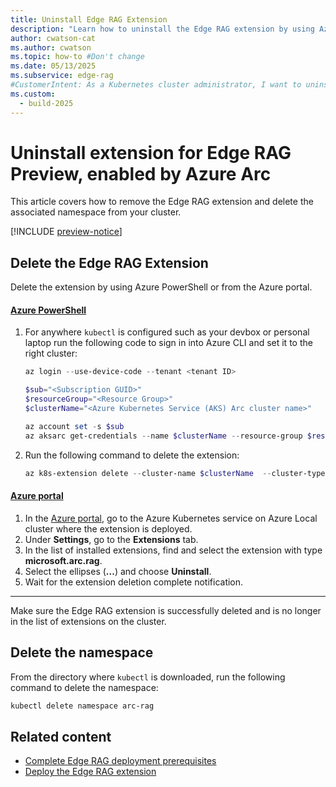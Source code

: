 ```yaml
---
title: Uninstall Edge RAG Extension
description: "Learn how to uninstall the Edge RAG extension by using Azure PowerShell or the Azure portal and remove the associated namespace step by step."
author: cwatson-cat
ms.author: cwatson
ms.topic: how-to #Don't change
ms.date: 05/13/2025
ms.subservice: edge-rag
#CustomerIntent: As a Kubernetes cluster administrator, I want to uninstall the Edge RAG extension so that I can remove the extension and clean up the associated namespace from my cluster.
ms.custom:
  - build-2025
---
```


# Uninstall extension for Edge RAG Preview, enabled by Azure Arc

This article covers how to remove the Edge RAG extension and delete the associated namespace from your cluster.

[!INCLUDE [preview-notice](includes/preview-notice.md)]

## Delete the Edge RAG Extension

Delete the extension by using Azure PowerShell or from the Azure portal.

#### [Azure PowerShell](#tab/azure-powershell)


1. For anywhere `kubectl` is configured such as your devbox or personal laptop run the following code to sign in into Azure CLI and set it to the right cluster:

    ```powershell
    az login --use-device-code --tenant <tenant ID>
    
    $sub="<Subscription GUID>"
    $resourceGroup="<Resource Group>"
    $clusterName="<Azure Kubernetes Service (AKS) Arc cluster name>"
    
    az account set -s $sub
    az aksarc get-credentials --name $clusterName --resource-group $resourceGroup --admin --only-show-errors
    ```
1. Run the following command to delete the extension:

    ```powershell
    az k8s-extension delete --cluster-name $clusterName  --cluster-type connectedClusters--resource-group $resourceGroup --name $localextname --debug --yes
    ```
    
#### [Azure portal](#tab/azure-portal)

1. In the [Azure portal](https://portal.azure.com/), go to the Azure Kubernetes service on Azure Local cluster where the extension is deployed.
1. Under **Settings**, go to the **Extensions** tab.
1. In the list of installed extensions, find and select the extension with type **microsoft.arc.rag**.
1. Select the ellipses (**...**) and choose **Uninstall**.
1. Wait for the extension deletion complete notification.

----

Make sure the Edge RAG extension is successfully deleted and is no longer in the list of extensions on the cluster.

## Delete the namespace

From the directory where `kubectl` is downloaded, run the following command to delete the namespace:

```powershell
kubectl delete namespace arc-rag 
```

## Related content

- [Complete Edge RAG deployment prerequisites](complete-prerequisites.md)
- [Deploy the Edge RAG extension](deploy.md)
